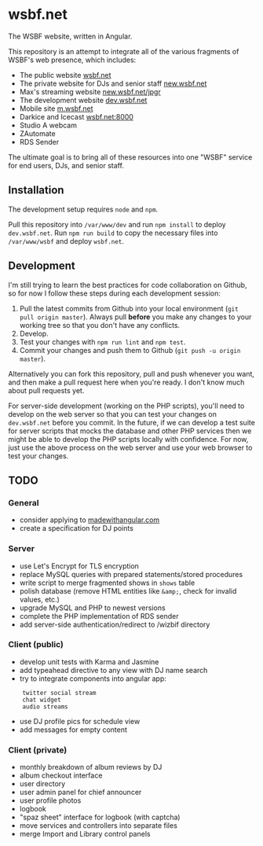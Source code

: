 wsbf.net
========

The WSBF website, written in Angular.

This repository is an attempt to integrate all of the various fragments of WSBF's web presence, which includes:

- The public website [wsbf.net](http://wsbf.net)
- The private website for DJs and senior staff [new.wsbf.net](http://new.wsbf.net)
- Max's streaming website [new.wsbf.net/jpgr](http://new.wsbf.net/jpgr)
- The development website [dev.wsbf.net](http://dev.wsbf.net)
- Mobile site [m.wsbf.net](http://m.wsbf.net)
- Darkice and Icecast [wsbf.net:8000](http://wsbf.net:8000)
- Studio A webcam
- ZAutomate
- RDS Sender

The ultimate goal is to bring all of these resources into one "WSBF" service for end users, DJs, and senior staff.

## Installation

The development setup requires `node` and `npm`.

Pull this repository into `/var/www/dev` and run `npm install` to deploy `dev.wsbf.net`. Run `npm run build` to copy the necessary files into `/var/www/wsbf` and deploy `wsbf.net`.

## Development

I'm still trying to learn the best practices for code collaboration on Github, so for now I follow these steps during each development session:

1. Pull the latest commits from Github into your local environment (`git pull origin master`). Always pull __before__ you make any changes to your working tree so that you don't have any conflicts.
2. Develop.
3. Test your changes with `npm run lint` and `npm test`.
4. Commit your changes and push them to Github (`git push -u origin master`).

Alternatively you can fork this repository, pull and push whenever you want, and then make a pull request here when you're ready. I don't know much about pull requests yet.

For server-side development (working on the PHP scripts), you'll need to develop on the web server so that you can test your changes on `dev.wsbf.net` before you commit. In the future, if we can develop a test suite for server scripts that mocks the database and other PHP services then we might be able to develop the PHP scripts locally with confidence. For now, just use the above process on the web server and use your web browser to test your changes.

## TODO

### General

- consider applying to [madewithangular.com](https://www.madewithangular.com)
- create a specification for DJ points

### Server

- use Let's Encrypt for TLS encryption
- replace MySQL queries with prepared statements/stored procedures
- write script to merge fragmented shows in `shows` table
- polish database (remove HTML entities like `&amp;`, check for invalid values, etc.)
- upgrade MySQL and PHP to newest versions
- complete the PHP implementation of RDS sender
- add server-side authentication/redirect to /wizbif directory

### Client (public)

- develop unit tests with Karma and Jasmine
- add typeahead directive to any view with DJ name search
- try to integrate components into angular app:

```
	twitter social stream
	chat widget
	audio streams
```
- use DJ profile pics for schedule view
- add messages for empty content

### Client (private)

- monthly breakdown of album reviews by DJ
- album checkout interface
- user directory
- user admin panel for chief announcer
- user profile photos
- logbook
- "spaz sheet" interface for logbook (with captcha)
- move services and controllers into separate files
- merge Import and Library control panels
